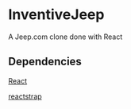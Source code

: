 # InventiveJeep
A Jeep.com clone done with React

## Dependencies
[React](https://github.com/ReyesSalinas/InventiveJeep/blob/master/ReactInfo.md)

[reactstrap](http://reactstrap.github.io)
